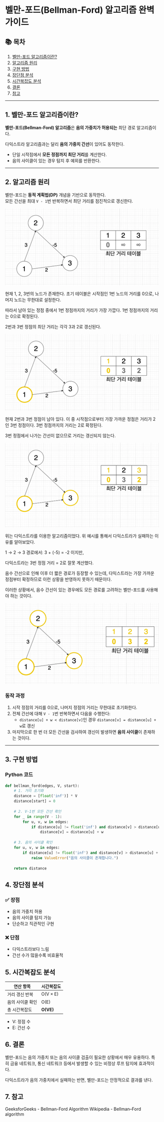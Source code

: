 # 벨만-포드(Bellman-Ford) 알고리즘 완벽 가이드

## 📚 목차

1. [벨만-포드 알고리즘이란?](#1-벨만-포드-알고리즘이란)
2. [알고리즘 원리](#2-알고리즘-원리)
3. [구현 방법](#3-구현-방법)
4. [장단점 분석](#4-장단점-분석)
5. [시간복잡도 분석](#5-시간복잡도-분석)
6. [결론](#6-결론)
7. [참고](#7-참고)

---

## 1. 벨만-포드 알고리즘이란?

**벨만-포드(Bellman-Ford) 알고리즘**은 **음의 가중치가 허용되는** 최단 경로 알고리즘이다.  

다익스트라 알고리즘과는 달리 **음의 가중치 간선**이 있어도 동작한다.

- 단일 시작점에서 **모든 정점까지 최단 거리**를 계산한다.
- 음의 사이클이 있는 경우 탐지 후 예외를 반환한다.

---

## 2. 알고리즘 원리

벨만-포드는 **동적 계획법(DP)** 개념을 기반으로 동작한다.  
모든 간선을 최대 `V - 1`번 반복하면서 최단 거리를 점진적으로 갱신한다.

![벨만-포드 동작 이미지 1](/assets/graph_algo/bellman_ford/image1.png)

현재 1, 2, 3번의 노드가 존재한다.
초기 테이블은 시작점인 1번 노드의 거리를 0으로, 나머지 노드는 무한대로 설정한다.

따라서 남아 있는 정점 중에서 1번 정점까지의 거리가 가장 가깝다.
1번 정점까지의 거리는 0으로 확정된다.

2번과 3번 정점의 최단 거리는 각각 3과 2로 갱신된다.

![벨만-포드 동작 이미지 2](/assets/graph_algo/bellman_ford/image2.png)

현재 2번과 3번 정점이 남아 있다.
이 중 시작점으로부터 가장 가까운 정점은 거리가 2인 3번 정점이다.
3번 정점까지의 거리는 2로 확정된다.

3번 정점에서 나가는 간선이 없으므로 거리는 갱신되지 않는다.

![벨만-포드 동작 이미지 3](/assets/graph_algo/bellman_ford/image3.png)

위는 다익스트라를 이용한 알고리즘이었다. 위 예시를 통해서 다익스트라가 실패하는 이유를 알아보았다.

1 → 2 → 3 경로에서: 3 + (-5) = -2 이지만,

다익스트라는 3번 정점 거리 = 2로 잘못 계산했다.

음수 간선으로 인해 이후 더 짧은 경로가 등장할 수 있는데,
다익스트라는 가장 가까운 정점부터 확정하므로 이런 상황을 반영하지 못하기 때문이다.

이러한 상황에서, 음수 간선이 있는 경우에도 모든 경로를 고려하는 벨만-포드를 사용해야 하는 것이다.

![벨만-포드 동작 이미지 4](/assets/graph_algo/bellman_ford/image4.png)

### 동작 과정

1. 시작 정점의 거리를 0으로, 나머지 정점의 거리는 무한대로 초기화한다.
2. 전체 간선에 대해 `V - 1`번 반복하면서 다음을 수행한다:
    - `distance[u] + w < distance[v]`인 경우 `distance[v] = distance[u] + w`로 갱신
3. 마지막으로 한 번 더 모든 간선을 검사하여 갱신이 발생하면 **음의 사이클**이 존재하는 것이다.

---

## 3. 구현 방법

### Python 코드

```python
def bellman_ford(edges, V, start):
    # 1. 거리 초기화
    distance = [float('inf')] * V
    distance[start] = 0

    # 2. V-1번 모든 간선 확인
    for _ in range(V - 1):
        for u, v, w in edges:
            if distance[u] != float('inf') and distance[v] > distance[u] + w:
                distance[v] = distance[u] + w

    # 3. 음의 사이클 확인
    for u, v, w in edges:
        if distance[u] != float('inf') and distance[v] > distance[u] + w:
            raise ValueError("음의 사이클이 존재합니다.")

    return distance
```

## 4. 장단점 분석
### ✅ 장점
- 음의 가중치 허용
- 음의 사이클 탐지 가능
- 단순하고 직관적인 구현

### ❌ 단점
- 다익스트라보다 느림
- 간선 수가 많을수록 비효율적

## 5. 시간복잡도 분석
| 연산 항목     | 시간복잡도     |
| --------- | --------- |
| 거리 갱신 반복  | O(V × E)  |
| 음의 사이클 확인 | O(E)      |
| 총 시간복잡도   | **O(VE)** |


- V: 정점 수
- E: 간선 수

## 6. 결론
벨만-포드는 음의 가중치 또는 음의 사이클 검출이 필요한 상황에서 매우 유용하다.
특히 금융 네트워크, 통신 네트워크 등에서 발생할 수 있는 비정상 루프 탐지에 효과적이다.

다익스트라가 음의 가중치에서 실패하는 반면, 벨만-포드는 안정적으로 결과를 낸다.

## 7. 참고
GeeksforGeeks - Bellman-Ford Algorithm
Wikipedia - Bellman–Ford algorithm